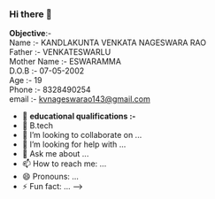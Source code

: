 ### Hi there 👋
**Objective**:-  
Name :-     KANDLAKUNTA VENKATA NAGESWARA RAO  
Father :-   VENKATESWARLU  
Mother Name :- ESWARAMMA  
D.O.B :- 07-05-2002  
Age :- 19  
Phone :- 8328490254  
email :- kvnageswarao143@gmail.com  
- 🔭 **educational qualifications :-**  
- 🌱 B.tech
- 👯 I’m looking to collaborate on ...
- 🤔 I’m looking for help with ...
- 💬 Ask me about ...
- 📫 How to reach me: ...
- 😄 Pronouns: ...
- ⚡ Fun fact: ...
-->
<!--
**Nageswar472/Nageswar472** is a ✨ _special_ ✨ repository because its `README.md` (this file) appears on your GitHub profile.

Here are some ideas to get you started:

- 🔭 Programming
- 🌱 I
- 👯 I’m looking to collaborate on ...
- 🤔 I’m looking for help with ...
- 💬 Ask me about ...
- 📫 How to reach me: ...
- 😄 Pronouns: ...
- ⚡ Fun fact: ...
